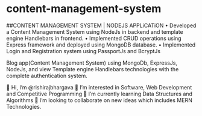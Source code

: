 # content-management-system

##CONTENT MANAGEMENT SYSTEM | NODEJS APPLiCATiON
• Developed a Content Management System using NodeJs in backend and template engine Handlebars in frontend.
• Implemented CRUD operations using Express framework and deployed using MongoDB database.
• Implemented Login and Registration system using PassportJs and BcryptJs

Blog app(Content Management System) using MongoDb, ExpressJs, NodeJs, and view Template engine Handlebars technologies with the complete authentication system.

👋 Hi, I’m @rishirajbhargava
👀 I’m interested in Software, Web Development and Competitive Programming
🌱 I’m currently learning Data Structures and Algorithms
💞️ I’m looking to collaborate on new ideas which includes MERN Technologies.

